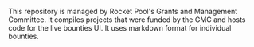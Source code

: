 This repository is managed by Rocket Pool's Grants and Management Committee. It compiles projects that were funded by the GMC and hosts code for the live bounties UI. It uses markdown format for individual bounties.
